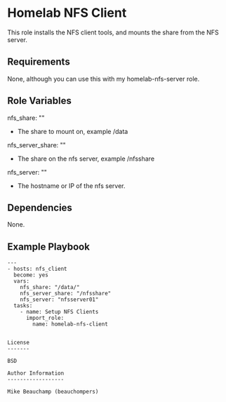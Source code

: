 Homelab NFS Client
=========

This role installs the NFS client tools, and mounts the share from the NFS server. 

Requirements
------------

None, although you can use this with my homelab-nfs-server role.

Role Variables
--------------

nfs_share: ""
- The share to mount on, example /data

nfs_server_share: ""
- The share on the nfs server, example /nfsshare

nfs_server: ""
- The hostname or IP of the nfs server.

Dependencies
------------

None.

Example Playbook
----------------

```
---
- hosts: nfs_client
  become: yes
  vars:
    nfs_share: "/data/"
    nfs_server_share: "/nfsshare"
    nfs_server: "nfsserver01"
  tasks:
    - name: Setup NFS Clients
      import_role:
        name: homelab-nfs-client


License
-------

BSD

Author Information
------------------

Mike Beauchamp (beauchompers)
